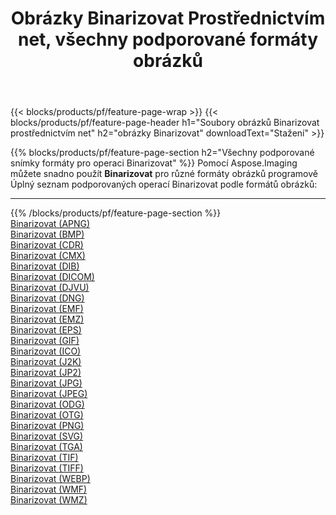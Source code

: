 ﻿---
title: Obrázky Binarizovat Prostřednictvím net, všechny podporované formáty obrázků 
weight: 3920
url: /cs/net/binarize 
lang: cs
langdirlevel: 2
locales: zh-hans,ja,it,ru,de,es,fr,nl,id,lt,pl,pt,vi,tr,ko,zh-hant,ar,hi,th,sv,cs,uk,he
description: Pomocí Aspose.Imaging můžete snadno Binarizovat obrázky přes net
---

{{< blocks/products/pf/feature-page-wrap >}}
{{< blocks/products/pf/feature-page-header h1="Soubory obrázků Binarizovat prostřednictvím net" h2="obrázky Binarizovat" downloadText="Stažení" >}}


{{% blocks/products/pf/feature-page-section  h2="Všechny podporované snímky formáty pro operaci Binarizovat" %}}
Pomocí Aspose.Imaging můžete snadno použít **Binarizovat** pro různé formáty obrázků programově
<br/>
Úplný seznam podporovaných operací Binarizovat podle formátů obrázků:
<hr/>
{{% /blocks/products/pf/feature-page-section %}}
<div class="container-fluid productfamilypage bg-gray">
    <div class="convertypes bg-gray agp-content section">
        <div class="container">
		<div class="row other-converters">
		    <div class='col-md-2 other-converter remove-lp remove-rp'><a href="/imaging/cs/net/binarize/apng" >Binarizovat (APNG)</a></div><div class='col-md-2 other-converter remove-lp remove-rp'><a href="/imaging/cs/net/binarize/bmp" >Binarizovat (BMP)</a></div><div class='col-md-2 other-converter remove-lp remove-rp'><a href="/imaging/cs/net/binarize/cdr" >Binarizovat (CDR)</a></div><div class='col-md-2 other-converter remove-lp remove-rp'><a href="/imaging/cs/net/binarize/cmx" >Binarizovat (CMX)</a></div><div class='col-md-2 other-converter remove-lp remove-rp'><a href="/imaging/cs/net/binarize/dib" >Binarizovat (DIB)</a></div><div class='col-md-2 other-converter remove-lp remove-rp'><a href="/imaging/cs/net/binarize/dicom" >Binarizovat (DICOM)</a></div><div class='col-md-2 other-converter remove-lp remove-rp'><a href="/imaging/cs/net/binarize/djvu" >Binarizovat (DJVU)</a></div><div class='col-md-2 other-converter remove-lp remove-rp'><a href="/imaging/cs/net/binarize/dng" >Binarizovat (DNG)</a></div><div class='col-md-2 other-converter remove-lp remove-rp'><a href="/imaging/cs/net/binarize/emf" >Binarizovat (EMF)</a></div><div class='col-md-2 other-converter remove-lp remove-rp'><a href="/imaging/cs/net/binarize/emz" >Binarizovat (EMZ)</a></div><div class='col-md-2 other-converter remove-lp remove-rp'><a href="/imaging/cs/net/binarize/eps" >Binarizovat (EPS)</a></div><div class='col-md-2 other-converter remove-lp remove-rp'><a href="/imaging/cs/net/binarize/gif" >Binarizovat (GIF)</a></div><div class='col-md-2 other-converter remove-lp remove-rp'><a href="/imaging/cs/net/binarize/ico" >Binarizovat (ICO)</a></div><div class='col-md-2 other-converter remove-lp remove-rp'><a href="/imaging/cs/net/binarize/j2k" >Binarizovat (J2K)</a></div><div class='col-md-2 other-converter remove-lp remove-rp'><a href="/imaging/cs/net/binarize/jp2" >Binarizovat (JP2)</a></div><div class='col-md-2 other-converter remove-lp remove-rp'><a href="/imaging/cs/net/binarize/jpg" >Binarizovat (JPG)</a></div><div class='col-md-2 other-converter remove-lp remove-rp'><a href="/imaging/cs/net/binarize/jpeg" >Binarizovat (JPEG)</a></div><div class='col-md-2 other-converter remove-lp remove-rp'><a href="/imaging/cs/net/binarize/odg" >Binarizovat (ODG)</a></div><div class='col-md-2 other-converter remove-lp remove-rp'><a href="/imaging/cs/net/binarize/otg" >Binarizovat (OTG)</a></div><div class='col-md-2 other-converter remove-lp remove-rp'><a href="/imaging/cs/net/binarize/png" >Binarizovat (PNG)</a></div><div class='col-md-2 other-converter remove-lp remove-rp'><a href="/imaging/cs/net/binarize/svg" >Binarizovat (SVG)</a></div><div class='col-md-2 other-converter remove-lp remove-rp'><a href="/imaging/cs/net/binarize/tga" >Binarizovat (TGA)</a></div><div class='col-md-2 other-converter remove-lp remove-rp'><a href="/imaging/cs/net/binarize/tif" >Binarizovat (TIF)</a></div><div class='col-md-2 other-converter remove-lp remove-rp'><a href="/imaging/cs/net/binarize/tiff" >Binarizovat (TIFF)</a></div><div class='col-md-2 other-converter remove-lp remove-rp'><a href="/imaging/cs/net/binarize/webp" >Binarizovat (WEBP)</a></div><div class='col-md-2 other-converter remove-lp remove-rp'><a href="/imaging/cs/net/binarize/wmf" >Binarizovat (WMF)</a></div><div class='col-md-2 other-converter remove-lp remove-rp'><a href="/imaging/cs/net/binarize/wmz" >Binarizovat (WMZ)</a></div>
                </div>
        </div>
    </div>
</div>
<br/>


